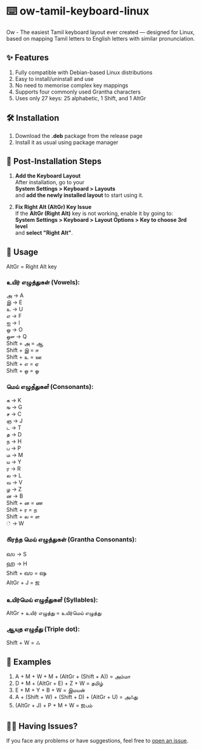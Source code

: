# ⌨️ ow-tamil-keyboard-linux
Ow - The easiest Tamil keyboard layout ever created — designed for Linux, based on mapping Tamil letters to English letters with similar pronunciation.

## ✨ Features
1. Fully compatible with Debian-based Linux distributions
2. Easy to install/uninstall and use
3. No need to memorise complex key mappings
4. Supports four commonly used Grantha characters
5. Uses only 27 keys: 25 alphabetic, 1 Shift, and 1 AltGr

## 🛠️ Installation
1. Download the **.deb** package from the release page
2. Install it as usual using package manager

## 🔧 Post-Installation Steps

1. **Add the Keyboard Layout**  
   After installation, go to your  
   **System Settings > Keyboard > Layouts**  
   and **add the newly installed layout** to start using it.

2. **Fix Right Alt (AltGr) Key Issue**  
   If the **AltGr (Right Alt)** key is not working, enable it by going to:  
   **System Settings > Keyboard > Layout Options > Key to choose 3rd level**  
   and **select "Right Alt"**.

## 🚀 Usage
AltGr = Right Alt key

### உயிர் எழுத்துகள் (Vowels):
அ -> A \
இ -> E \
உ -> U \
எ -> F \
ஐ -> I \
ஒ -> O \
ஔ -> Q \
Shift + அ = ஆ \
Shift + இ = ஈ \
Shift + உ = ஊ \
Shift + எ = ஏ \
Shift + ஒ = ஓ

### மெய் எழுதஂதுகளஂ (Consonants):
க -> K \
ங -> G \
ச -> C \
ஞ -> J \
ட -> T \
த -> D \
ந -> H \
ப -> P \
ம -> M \
ய -> Y \
ர -> R \
ல -> L \
வ -> V \
ழ -> Z \
ன -> B \
Shift + ன = ண \
Shift + ர = ற \
Shift + ல = ள \
் -> W 

### ௧ிரந்த மெய் எழுத்துகள் (Grantha Consonants):
𑌸 -> S \
𑌹 -> H \
Shift + 𑌸 = 𑌷 \
AltGr + J = 𑌜 

### உயிர்மெய் எழுதஂதுகளஂ (Syllables):
AltGr + உயிர் எழுத்து = உயிர்மெய் எழுத்து

### ஆயுத எழுதஂது (Triple dot):
Shift + W = ஃ

## 🔡 Examples
1. A + M + W + M + (AltGr + (Shift + A)) = அம்மா
2. D + M + (AltGr + E) + Z + W = தமிழ்
3. E + M + Y + B + W = இமயன்
4. A + (Shift + W) + (Shift + D) + (AltGr + U) = அஃது
5. (AltGr + J) + P + M + W = 𑌜பம்

## 🙋‍♂️ Having Issues?

If you face any problems or have suggestions, feel free to [open an issue](https://github.com/coderganesh/ow-tamil-keyboard-linux/issues).
